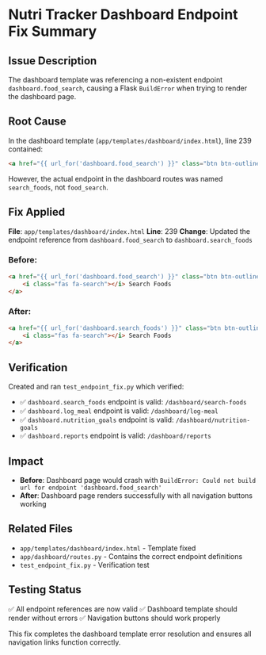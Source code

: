 # Nutri Tracker Dashboard Endpoint Fix Summary

## Issue Description
The dashboard template was referencing a non-existent endpoint `dashboard.food_search`, causing a Flask `BuildError` when trying to render the dashboard page.

## Root Cause
In the dashboard template (`app/templates/dashboard/index.html`), line 239 contained:
```html
<a href="{{ url_for('dashboard.food_search') }}" class="btn btn-outline-success">
```

However, the actual endpoint in the dashboard routes was named `search_foods`, not `food_search`.

## Fix Applied
**File**: `app/templates/dashboard/index.html`
**Line**: 239
**Change**: Updated the endpoint reference from `dashboard.food_search` to `dashboard.search_foods`

### Before:
```html
<a href="{{ url_for('dashboard.food_search') }}" class="btn btn-outline-success">
    <i class="fas fa-search"></i> Search Foods
</a>
```

### After:
```html
<a href="{{ url_for('dashboard.search_foods') }}" class="btn btn-outline-success">
    <i class="fas fa-search"></i> Search Foods
</a>
```

## Verification
Created and ran `test_endpoint_fix.py` which verified:
- ✅ `dashboard.search_foods` endpoint is valid: `/dashboard/search-foods`
- ✅ `dashboard.log_meal` endpoint is valid: `/dashboard/log-meal`
- ✅ `dashboard.nutrition_goals` endpoint is valid: `/dashboard/nutrition-goals`
- ✅ `dashboard.reports` endpoint is valid: `/dashboard/reports`

## Impact
- **Before**: Dashboard page would crash with `BuildError: Could not build url for endpoint 'dashboard.food_search'`
- **After**: Dashboard page renders successfully with all navigation buttons working

## Related Files
- `app/templates/dashboard/index.html` - Template fixed
- `app/dashboard/routes.py` - Contains the correct endpoint definitions
- `test_endpoint_fix.py` - Verification test

## Testing Status
✅ All endpoint references are now valid
✅ Dashboard template should render without errors
✅ Navigation buttons should work properly

This fix completes the dashboard template error resolution and ensures all navigation links function correctly.
